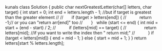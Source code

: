 kunals
class Solution {
public char nextGreatestLetter(char[] letters, char target) {
int start = 0;
int end = letters.length - 1;
​
//but if target is greatest than the greater element
//
//        if (target > letters[end]) {
//            return -1;// or you can "return arr[end]" too
//        }
​
​
while (start <= end) {
int mid = start + (end - start) / 2;
//            if (letters[mid] == target) {
//                return letters[mid]; //if you want to write the index then " return mid;"
//            }
if (target < letters[mid]) {
end = mid - 1;
} else {
start = mid + 1;
}
}
return letters[start % letters.length];